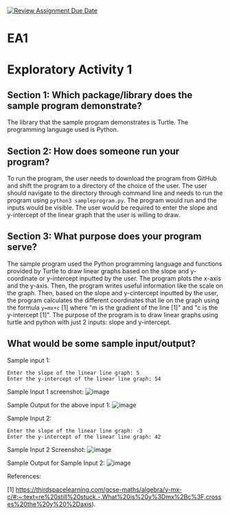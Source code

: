 [![Review Assignment Due Date](https://classroom.github.com/assets/deadline-readme-button-24ddc0f5d75046c5622901739e7c5dd533143b0c8e959d652212380cedb1ea36.svg)](https://classroom.github.com/a/FJiO-WNb)
# EA1

# Exploratory Activity 1

## Section 1: Which package/library does the sample program demonstrate?
The library that the sample program demonstrates is Turtle. The programming language used is Python.

## Section 2: How does someone run your program?
To run the program, the user needs to download the program from GitHub and shift the program to a directory of the choice of the user. The user should navigate to the directory through command line and needs to run the program using `python3 sampleprogram.py`. The program would run and the inputs would be visible. The user would be required to enter the slope and y-intercept of the linear graph that the user is willing to draw. 

## Section 3: What purpose does your program serve?
The sample program used the Python programming language and functions provided by Turtle to draw linear graphs based on the slope and y-coordinate or y-intercept inputted by the user. The program plots the x-axis and the y-axis. Then, the program writes useful information like the scale on the graph. Then, based on the slope and y-cintercept inputted by the user, the program calculates the different coordinates that lie on the graph using the formula `y=mx+c` [1] where "m is the gradient of the line [1]" and "c is the y-intercept [1]". The purpose of the program is to draw linear graphs using turtle and python with just 2 inputs: slope and y-intercept.

## What would be some sample input/output?
Sample input 1: 
```
Enter the slope of the linear line graph: 5
Enter the y-intercept of the linear line graph: 54
```
Sample Input 1 screenshot:
![image](https://github.com/CS2613-WI24-FR01B/exploration-activity-1-invisible-wind-pavitra/assets/113079611/812c8a5e-8a39-4613-bc64-9df524e992d8)


Sample Output for the above input 1:
![image](https://github.com/CS2613-WI24-FR01B/exploration-activity-1-invisible-wind-pavitra/assets/113079611/0a86f3f5-c575-41a5-9fc0-9f7b63bcdda1)

Sample Input 2:
```
Enter the slope of the linear line graph: -3
Enter the y-intercept of the linear line graph: 42
```

Sample Input 2 Screenshot: 
![image](https://github.com/CS2613-WI24-FR01B/exploration-activity-1-invisible-wind-pavitra/assets/113079611/398ba466-753b-4525-9877-122e30a900d1)

Sample Output for Sample Input 2:
![image](https://github.com/CS2613-WI24-FR01B/exploration-activity-1-invisible-wind-pavitra/assets/113079611/f4e205d4-1473-4d3b-81ad-f21793b94acc)


References:

[1] https://thirdspacelearning.com/gcse-maths/algebra/y-mx-c/#:~:text=re%20still%20stuck.-,What%20is%20y%3Dmx%2Bc%3F,crosses%20the%20y%20%2Daxis). 
